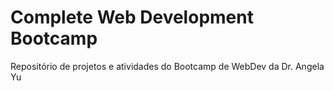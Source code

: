 # Complete Web Development Bootcamp
 Repositório de projetos e atividades do Bootcamp de WebDev da Dr. Angela Yu
